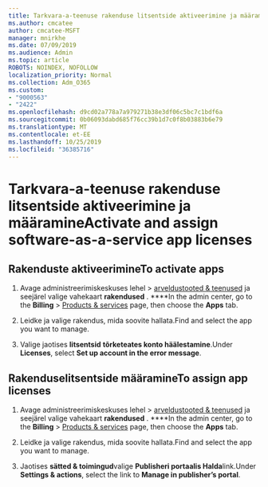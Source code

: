 ```yaml
---
title: Tarkvara-a-teenuse rakenduse litsentside aktiveerimine ja määramine
ms.author: cmcatee
author: cmcatee-MSFT
manager: mnirkhe
ms.date: 07/09/2019
ms.audience: Admin
ms.topic: article
ROBOTS: NOINDEX, NOFOLLOW
localization_priority: Normal
ms.collection: Adm_O365
ms.custom:
- "9000563"
- "2422"
ms.openlocfilehash: d9cd02a778a7a979271b38e3df06c5bc7c1bdf6a
ms.sourcegitcommit: 0b06093dabd685f76cc39b1d7c0f8b03883b6e79
ms.translationtype: MT
ms.contentlocale: et-EE
ms.lasthandoff: 10/25/2019
ms.locfileid: "36385716"
---
```

# <a name="activate-and-assign-software-as-a-service-app-licenses"></a><span data-ttu-id="c69a4-102">Tarkvara-a-teenuse rakenduse litsentside aktiveerimine ja määramine</span><span class="sxs-lookup"><span data-stu-id="c69a4-102">Activate and assign software-as-a-service app licenses</span></span> 

## <a name="to-activate-apps"></a><span data-ttu-id="c69a4-103">Rakenduste aktiveerimine</span><span class="sxs-lookup"><span data-stu-id="c69a4-103">To activate apps</span></span>

1. <span data-ttu-id="c69a4-104">Avage administreerimiskeskuses lehel > [arveldustooted & teenused](https://go.microsoft.com/fwlink/p/?linkid=842054) ja seejärel valige vahekaart **rakendused** . \*\*\*\*</span><span class="sxs-lookup"><span data-stu-id="c69a4-104">In the admin center, go to the **Billing** > [Products & services](https://go.microsoft.com/fwlink/p/?linkid=842054) page, then choose the **Apps** tab.</span></span>

2. <span data-ttu-id="c69a4-105">Leidke ja valige rakendus, mida soovite hallata.</span><span class="sxs-lookup"><span data-stu-id="c69a4-105">Find and select the app you want to manage.</span></span>

3. <span data-ttu-id="c69a4-106">Valige jaotises **litsentsid** **tõrketeates konto häälestamine**.</span><span class="sxs-lookup"><span data-stu-id="c69a4-106">Under **Licenses**, select **Set up account in the error message**.</span></span>  

## <a name="to-assign-app-licenses"></a><span data-ttu-id="c69a4-107">Rakenduselitsentside määramine</span><span class="sxs-lookup"><span data-stu-id="c69a4-107">To assign app licenses</span></span>

1. <span data-ttu-id="c69a4-108">Avage administreerimiskeskuses lehel > [arveldustooted & teenused](https://go.microsoft.com/fwlink/p/?linkid=842054) ja seejärel valige vahekaart **rakendused** . \*\*\*\*</span><span class="sxs-lookup"><span data-stu-id="c69a4-108">In the admin center, go to the **Billing** > [Products & services](https://go.microsoft.com/fwlink/p/?linkid=842054) page, then choose the **Apps** tab.</span></span>

2. <span data-ttu-id="c69a4-109">Leidke ja valige rakendus, mida soovite hallata.</span><span class="sxs-lookup"><span data-stu-id="c69a4-109">Find and select the app you want to manage.</span></span>  

3. <span data-ttu-id="c69a4-110">Jaotises **sätted & toimingud**valige **Publisheri portaalis Halda**link.</span><span class="sxs-lookup"><span data-stu-id="c69a4-110">Under **Settings & actions**, select the link to **Manage in publisher’s portal**.</span></span>